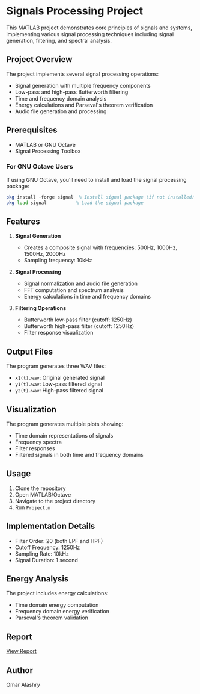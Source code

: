 # Signals Processing Project

This MATLAB project demonstrates core principles of signals and systems, implementing various signal processing techniques including signal generation, filtering, and spectral analysis.

## Project Overview

The project implements several signal processing operations:
- Signal generation with multiple frequency components
- Low-pass and high-pass Butterworth filtering
- Time and frequency domain analysis
- Energy calculations and Parseval's theorem verification
- Audio file generation and processing

## Prerequisites

- MATLAB or GNU Octave
- Signal Processing Toolbox

### For GNU Octave Users
If using GNU Octave, you'll need to install and load the signal processing package:
```octave
pkg install -forge signal  % Install signal package (if not installed)
pkg load signal           % Load the signal package
```

## Features

1. **Signal Generation**
   - Creates a composite signal with frequencies: 500Hz, 1000Hz, 1500Hz, 2000Hz
   - Sampling frequency: 10kHz

2. **Signal Processing**
   - Signal normalization and audio file generation
   - FFT computation and spectrum analysis
   - Energy calculations in time and frequency domains

3. **Filtering Operations**
   - Butterworth low-pass filter (cutoff: 1250Hz)
   - Butterworth high-pass filter (cutoff: 1250Hz)
   - Filter response visualization

## Output Files

The program generates three WAV files:
- `x1(t).wav`: Original generated signal
- `y1(t).wav`: Low-pass filtered signal
- `y2(t).wav`: High-pass filtered signal

## Visualization

The program generates multiple plots showing:
- Time domain representations of signals
- Frequency spectra
- Filter responses
- Filtered signals in both time and frequency domains

## Usage

1. Clone the repository
2. Open MATLAB/Octave
3. Navigate to the project directory
4. Run `Project.m`

## Implementation Details

- Filter Order: 20 (both LPF and HPF)
- Cutoff Frequency: 1250Hz
- Sampling Rate: 10kHz
- Signal Duration: 1 second

## Energy Analysis

The project includes energy calculations:
- Time domain energy computation
- Frequency domain energy verification
- Parseval's theorem validation

## Report
[View Report](Signals-Project/report/Signals_Poject_Report.pdf)
## Author
Omar Alashry
